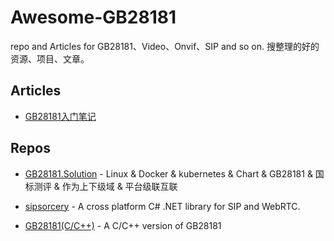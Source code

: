 # Awesome-GB28181
repo and Articles for GB28181、Video、Onvif、SIP and so on.
搜整理的好的资源、项目、文章。

## Articles 

+ [GB28181入门笔记](https://blog.csdn.net/sbddbfm/article/details/99095022)


## Repos

+ [GB28181.Solution](https://github.com/GB28181/GB28181.Solution) - Linux & Docker & kubernetes & Chart & GB28181 & 国标测评 & 作为上下级域 & 平台级联互联


+ [sipsorcery](https://github.com/sipsorcery/sipsorcery) - A cross platform C# .NET library for SIP and WebRTC. 

+ [GB28181(C/C++)](https://github.com/usecpp/GB28181Platform) - A C/C++ version of GB28181



